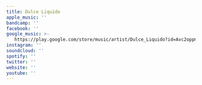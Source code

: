 ```yaml
---
title: Dulce Liquido
apple_music: ''
bandcamp: ''
facebook: ''
google_music: >-
   https://play.google.com/store/music/artist/Dulce_Liquido?id=Avc2oppmu3q2cl4xglyvns3buja
instagram: ''
soundcloud: ''
spotify: ''
twitter: ''
website: ''
youtube: ''
---
```

